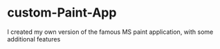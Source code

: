 # custom-Paint-App
I created my own version of the famous MS paint application, with some additional features 
